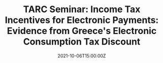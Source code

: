 ---
title: "TARC Seminar: Income Tax Incentives for Electronic Payments: Evidence from Greece's Electronic Consumption Tax Discount"

event: Tax Administration Research Centre, Univesity of Exeter
event_url: http://tarc.exeter.ac.uk/events/masterclasses/seminarseries/

location: "Online"

#summary: An example talk using Wowchemy's Markdown slides feature.
#abstract: "Lorem ipsum dolor sit amet, consectetur adipiscing elit. Duis posuere tellusac convallis placerat. Proin tincidunt magna sed ex sollicitudin condimentum. Sed ac faucibus dolor, scelerisque sollicitudin nisi. Cras purus urna, suscipit quis sapien eu, pulvinar tempor diam."

# Talk start and end times.
#   End time can optionally be hidden by prefixing the line with `#`.


date: "2021-10-06T15:00:00Z"
date_end: "2021-10-06T16:00:00Z"
all_day: false

# Schedule page publish date (NOT talk date).
publishDate: "2017-01-01T00:00:00Z"

authors: []
tags: []

# Is this a featured talk? (true/false)
featured: false

url_video: 'http://tarc.exeter.ac.uk/media/universityofexeter/businessschool/documents/centres/tarc/seminarseries/PNSeminar.mp4'

#image: 
#  caption: '[](https://www.taxobservatory.eu/wp-content/uploads/2021/08/all-speakers-poster-5.jpg)'
#  focal_point: Right


---